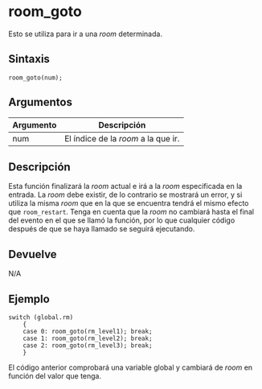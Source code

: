 # room_goto

Esto se utiliza para ir a una _room_ determinada.

## Sintaxis

  
```gml  
room_goto(num);  
```  

## Argumentos

Argumento|Descripción|  
---|---|  
num|El índice de la _room_ a la que ir.|  

## Descripción

Esta función finalizará la _room_ actual e irá a la _room_ especificada en la entrada. La _room_ debe existir, de lo contrario se mostrará un error, y si utiliza la misma _room_ que en la que se encuentra tendrá el mismo efecto que `room_restart`. Tenga en cuenta que la _room_ no cambiará hasta el final del evento en el que se llamó la función, por lo que cualquier código después de que se haya llamado se seguirá ejecutando.

## Devuelve

N/A

## Ejemplo

  
```gml  
switch (global.rm)  
    {  
    case 0: room_goto(rm_level1); break;  
    case 1: room_goto(rm_level2); break;  
    case 2: room_goto(rm_level3); break;  
    }  
```  
El código anterior comprobará una variable global y cambiará de _room_ en función del valor que tenga.